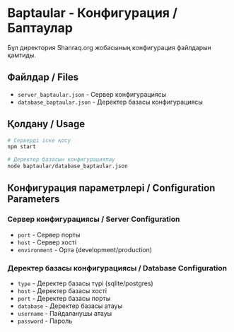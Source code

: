 # Baptaular - Конфигурация / Баптаулар

Бұл директория Shanraq.org жобасының конфигурация файлдарын қамтиды.

## Файлдар / Files

- `server_baptaular.json` - Сервер конфигурациясы
- `database_baptaular.json` - Деректер базасы конфигурациясы

## Қолдану / Usage

```bash
# Серверді іске қосу
npm start

# Деректер базасын конфигурациялау
node baptaular/database_baptaular.json
```

## Конфигурация параметрлері / Configuration Parameters

### Сервер конфигурациясы / Server Configuration
- `port` - Сервер порты
- `host` - Сервер хості
- `environment` - Орта (development/production)

### Деректер базасы конфигурациясы / Database Configuration
- `type` - Деректер базасы түрі (sqlite/postgres)
- `host` - Деректер базасы хості
- `port` - Деректер базасы порты
- `database` - Деректер базасы атауы
- `username` - Пайдаланушы атауы
- `password` - Пароль

